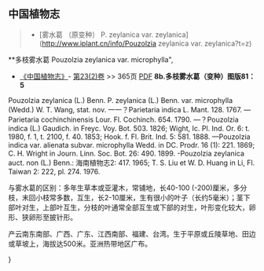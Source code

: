 
## 中国植物志

> * [雾水葛 （原变种）  P.  zeylanica var. zeylanica](http://www.iplant.cn/info/Pouzolzia zeylanica var. zeylanica?t=z)

**多枝雾水葛 Pouzolzia zeylanica var. microphylla",

* [《中国植物志》](http://www.iplant.cn/frps)- [第23(2)卷](http://www.iplant.cn/frps/vol/23(2)) >> 365页 [PDF](http://www.iplant.cn/frps/pdf/23(2)/365.pdf)
**8b.多枝雾水葛（变种）图版81：5**

Pouzolzia zeylanica (L.) Benn. P. zeylanica (L.) Benn. var. microphylla (Wedd.) W. T. Wang, stat. nov. 一一？Parietaria indica L. Mant. 128. 1767. —Parietaria cochinchinensis Lour. Fl. Cochinch. 654. 1790. —？Pouzolzia indica (L.) Gaudich. in Freyc. Voy. Bot. 503. 1826; Wight, Ic. Pl. Ind. Or. 6: t. 1980, f. 1, t. 2100, f. 40. 1853; Hook. f. Fl. Brit. Ind. 5: 581. 1888. —Pouzolzia indica var. alienata subvar. microphylla Wedd. in DC. Prodr. 16 (1): 221. 1869; C. H. Wright in Journ. Linn. Soc. Bot. 26: 490. 1899. -Pouzolzia zeylanica auct. non (L.) Benn.: 海南植物志2: 417. 1965; T. S. Liu et W. D. Huang in Li, Fl. Taiwan 2: 222, pl. 274. 1976.

与雾水葛的区别：多年生草本或亚灌木，常铺地，长40-100 (-200)厘米，多分枝，末回小枝常多数，互生，长2-10厘米，生有很小的叶子（长约5毫米）；茎下部叶对生，上部叶互生，分枝的叶通常全部互生或下部的对生，叶形变化较大，卵形、狭卵形至披针形。

产云南东南部、广西、广东、江西南部、福建、台湾。生于平原或丘陵草地、田边或草坡上，海拔达500米。亚洲热带地区广布。

}